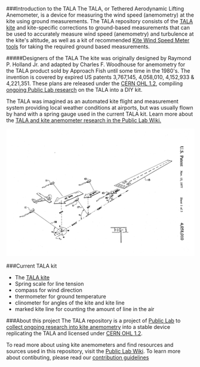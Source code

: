 ###Introduction to the TALA
The TALA, or Tethered Aerodynamic Lifting Anemometer, is a device for measuring the wind speed (anemometry) at the kite using ground measurements. The TALA repository consists of the [TALA kite](TALA_Kite) and kite-specific corrections to ground-based measurements that can be used to accurately measure wind speed (anemometry) and turbulence at the kite's altitude, as well as a kit of recommended [Kite Wind Speed Meter tools](https://github.com/mathewlippincott/Kite-Wind-Speed-Meter) for taking the required ground based measurements.
 
#####Designers of the TALA
The kite was originally designed by Raymond P. Holland Jr. and adapted by Charles F. Woodhouse for anemometry for the TALA product sold by Approach Fish until some time in the 1980's. The invention is covered by expired US patents 3,767,145, 4,058,010, 4,152,933 & 4,221,351.
	These plans are released under the [CERN OHL 1.2](LICENSE.MD), compiling [ongoing Public Lab research](www.publiclab.org/wiki/kite-anemometers) on the TALA into a DIY kit.
	
The TALA was imagined as an automated kite flight and measurement system providing local weather conditions at airports, but was usually flown by hand with a spring gauge used in the current TALA kit. Learn more about the [TALA and kite anemometer research in the Public Lab Wiki.](https://publiclab.org/wiki/kite-anemometers)

![TALAs at an airport](pics/US4058010-1.png)

###Current TALA kit 
* The [TALA kite](TALA_Kite)
* Spring scale for line tension
* compass for wind direction
* thermometer for ground temperature
* clinometer for angles of the kite and kite line
* marked kite line for counting the amount of line in the air

###About this project
The TALA repository is a project of [Public Lab](www.publiclab.org) to [collect ongoing research into kite anemometry](www.publiclab.org/tag/kite-anemometer) into a stable device replicating the TALA and licensed under [CERN OHL 1.2](http://www.ohwr.org/attachments/2388/cern_ohl_v_1_2.txt).

To read more about using kite anemometers and find resources and sources used in this repository, visit the [Public Lab Wiki](publiclab.org/wiki/kite-anemometers). To learn more about contibuting, please read our [contribution guidelines](CONTRIBUTE.md)


